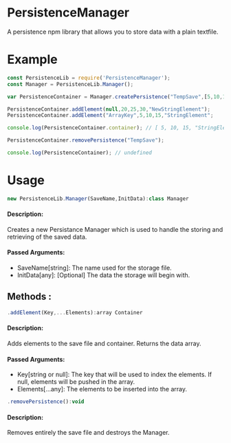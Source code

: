 # PersistenceManager
A persistence npm library that allows you to store data with a plain textfile.

# Example

```js
const PersistenceLib = require('PersistenceManager');
const Manager = PersistenceLib.Manager();

var PersistenceContainer = Manager.createPersistence("TempSave",[5,10,15,"StringElement"]);

PersistenceContainer.addElement(null,20,25,30,"NewStringElement");
PersistenceContainer.addElement("ArrayKey",5,10,15,"StringElement";

console.log(PersistenceContainer.container); // [ 5, 10, 15, "StringElement", 20, 25, 30, "NewStringElement", ["ArrayKey"]: [ 5, 10, 15, "StringElement" ]]

PersistenceContainer.removePersistence("TempSave");

console.log(PersistenceContainer); // undefined
```


# Usage  

```js
new PersistenceLib.Manager(SaveName,InitData):class Manager
```  
#### Description:  
Creates a new Persistance Manager which is used to handle the storing and retrieving of the saved data.  

#### Passed Arguments:  
  - SaveName\[string\]: The name used for the storage file.
  - InitData\[any\]: \[Optional\] The data the storage will begin with.

## Methods :  
```js
.addElement(Key,...Elements):array Container
```  
#### Description:  
Adds elements to the save file and container. Returns the data array.  

#### Passed Arguments:  
  - Key\[string or null\]: The key that will be used to index the elements. If null, elements will be pushed in the array.  
  - Elements\[...any\]: The elements to be inserted into the array.  
    
```js
.removePersistence():void
```
#### Description:  
Removes entirely the save file and destroys the Manager.
